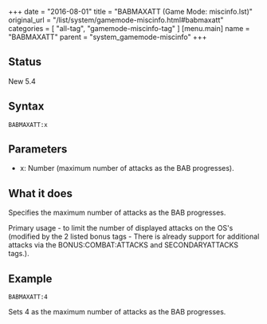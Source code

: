 +++
date = "2016-08-01"
title = "BABMAXATT (Game Mode: miscinfo.lst)"
original_url = "/list/system/gamemode-miscinfo.html#babmaxatt"
categories = [ "all-tag", "gamemode-miscinfo-tag" ]
[menu.main]
    name = "BABMAXATT"
    parent = "system_gamemode-miscinfo"
+++

## Status

New 5.4

## Syntax

`BABMAXATT:x`

## Parameters

-   x: Number (maximum number of attacks as the
    BAB progresses).



What it does
------------

Specifies the maximum number of attacks as the BAB progresses.

Primary usage - to limit the number of displayed attacks on the OS's
(modified by the 2 listed bonus tags - There is already support for
additional attacks via the BONUS:COMBAT:ATTACKS and SECONDARYATTACKS
tags.).

Example
-------

`BABMAXATT:4`

Sets 4 as the maximum number of attacks as the BAB progresses.

